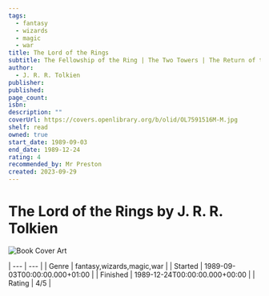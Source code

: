 ```yaml
---
tags:
  - fantasy
  - wizards
  - magic
  - war
title: The Lord of the Rings
subtitle: The Fellowship of the Ring | The Two Towers | The Return of the King
author:
  - J. R. R. Tolkien
publisher: 
published: 
page_count: 
isbn: 
description: ""
coverUrl: https://covers.openlibrary.org/b/olid/OL7591516M-M.jpg
shelf: read
owned: true
start_date: 1989-09-03
end_date: 1989-12-24
rating: 4
recommended_by: Mr Preston
created: 2023-09-29
---
```


# The Lord of the Rings by J. R. R. Tolkien

![Book Cover Art](https://covers.openlibrary.org/b/olid/OL7591516M-M.jpg)


| --- | --- |
| Genre | fantasy,wizards,magic,war |
| Started | 1989-09-03T00:00:00.000+01:00 |
| Finished | 1989-12-24T00:00:00.000+00:00 |
| Rating | 4/5 |

